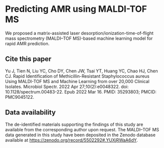 # Predicting AMR using MALDI-TOF MS
We proposed a matrix-assisted laser desorption/ionization-time-of-flight mass spectrometry (MALDI–TOF MS)-based machine learning model for rapid AMR prediction.

## Cite this paper
Yu J, Tien N, Liu YC, Cho DY, Chen JW, Tsai YT, Huang YC, Chao HJ, Chen CJ. Rapid Identification of Methicillin-Resistant Staphylococcus aureus Using MALDI-TOF MS and Machine Learning from over 20,000 Clinical Isolates. Microbiol Spectr. 2022 Apr 27;10(2):e0048322. doi: 10.1128/spectrum.00483-22. Epub 2022 Mar 16. PMID: 35293803; PMCID: PMC9045122.

## Data availability
The de-identified materials supporting the findings of this study are available from the corresponding author upon request. The MALDI–TOF MS data generated in this study have been deposited in the Zenodo database available at https://zenodo.org/record/5502292#.YUXjRWaA6dY.
